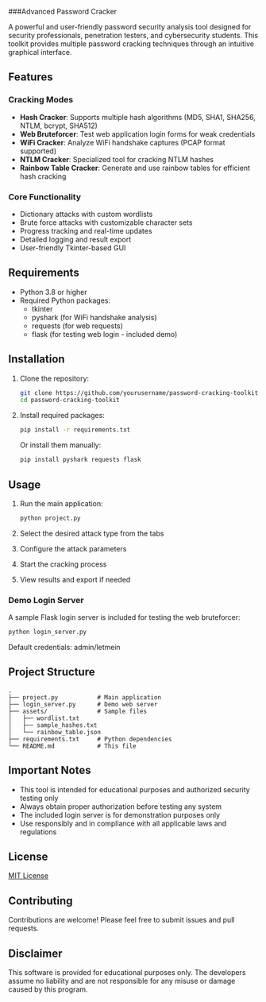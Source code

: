 ###Advanced Password Cracker

A powerful and user-friendly password security analysis tool designed for security professionals, penetration testers, and cybersecurity students. This toolkit provides multiple password cracking techniques through an intuitive graphical interface.

## Features

### Cracking Modes
- **Hash Cracker**: Supports multiple hash algorithms (MD5, SHA1, SHA256, NTLM, bcrypt, SHA512)
- **Web Bruteforcer**: Test web application login forms for weak credentials
- **WiFi Cracker**: Analyze WiFi handshake captures (PCAP format supported)
- **NTLM Cracker**: Specialized tool for cracking NTLM hashes
- **Rainbow Table Cracker**: Generate and use rainbow tables for efficient hash cracking

### Core Functionality
- Dictionary attacks with custom wordlists
- Brute force attacks with customizable character sets
- Progress tracking and real-time updates
- Detailed logging and result export
- User-friendly Tkinter-based GUI

## Requirements

- Python 3.8 or higher
- Required Python packages:
  - tkinter
  - pyshark (for WiFi handshake analysis)
  - requests (for web requests)
  - flask (for testing web login - included demo)

## Installation

1. Clone the repository:
   ```bash
   git clone https://github.com/yourusername/password-cracking-toolkit.git
   cd password-cracking-toolkit
   ```

2. Install required packages:
   ```bash
   pip install -r requirements.txt
   ```
   
   Or install them manually:
   ```bash
   pip install pyshark requests flask
   ```

## Usage

1. Run the main application:
   ```bash
   python project.py
   ```

2. Select the desired attack type from the tabs
3. Configure the attack parameters
4. Start the cracking process
5. View results and export if needed

### Demo Login Server
A sample Flask login server is included for testing the web bruteforcer:
```bash
python login_server.py
```
Default credentials: admin/letmein

## Project Structure

```
.
├── project.py           # Main application
├── login_server.py      # Demo web server
├── assets/              # Sample files
│   ├── wordlist.txt
│   ├── sample_hashes.txt
│   └── rainbow_table.json
├── requirements.txt     # Python dependencies
└── README.md            # This file
```

## Important Notes

- This tool is intended for educational purposes and authorized security testing only
- Always obtain proper authorization before testing any system
- The included login server is for demonstration purposes only
- Use responsibly and in compliance with all applicable laws and regulations

## License

[MIT License](LICENSE)

## Contributing

Contributions are welcome! Please feel free to submit issues and pull requests.

## Disclaimer

This software is provided for educational purposes only. The developers assume no liability and are not responsible for any misuse or damage caused by this program.
